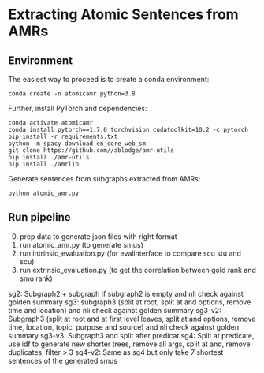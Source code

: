 # Extracting Atomic Sentences from AMRs

## Environment

The easiest way to proceed is to create a conda environment:
```
conda create -n atomicamr python=3.8
```

Further, install PyTorch and dependencies:

```
conda activate atomicamr
conda install pytorch==1.7.0 torchvision cudatoolkit=10.2 -c pytorch
pip install -r requirements.txt
python -m spacy download en_core_web_sm
git clone https://github.com//ablodge/amr-utils
pip install ./amr-utils
pip install ./amrlib
```

Generate sentences from subgraphs extracted from AMRs:
```
python atomic_amr.py
```


## Run pipeline
0) prep data to generate json files with right format
1) run atomic_amr.py (to generate smus)
2) run intrinsic_evaluation.py (for evalinterface to compare scu stu and scu)
3) run extrinsic_evaluation.py (to get the correlation between gold rank and smu rank)


sg2: Subgraph2 + subgraph if subgraph2 is empty and nli check against golden summary
sg3: subgraph3 (split at root, split at and options, remove time and location) and nli check against golden summary
sg3-v2: Subgraph3 (split at root and at first level leaves, split at and options, remove time, location, topic, purpose and source) and nli check against golden summary
sg3-v3: Subgraph3 add split after predicat 
sg4: Split at predicate, use idf to generate new shorter trees, remove all args, split at and, remove duplicates, filter > 3
sg4-v2: Same as sg4 but only take 7 shortest sentences of the generated smus